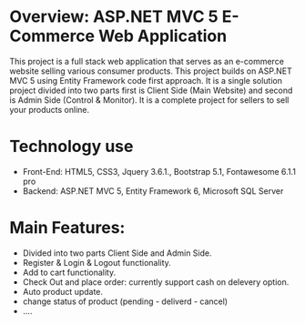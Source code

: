 # Overview: ASP.NET MVC 5 E-Commerce Web Application
This project is a full stack web application that serves as an e-commerce website selling various consumer products. This project builds on ASP.NET MVC 5 using Entity Framework code first approach. It is a single solution project divided into two parts first is Client Side (Main Website) and second is Admin Side (Control & Monitor). It is a complete project for sellers to sell your products online.

# Technology use
- Front-End: HTML5, CSS3, Jquery 3.6.1., Bootstrap 5.1, Fontawesome 6.1.1 pro
- Backend: ASP.NET MVC 5, Entity Framework 6, Microsoft SQL Server

# Main Features:
- Divided into two parts Client Side and Admin Side.
- Register & Login & Logout functionality.
- Add to cart functionality.
- Check Out and place order: currently support cash on delevery option.
- Auto product update.
- change status of product (pending - deliverd - cancel)
- ....
